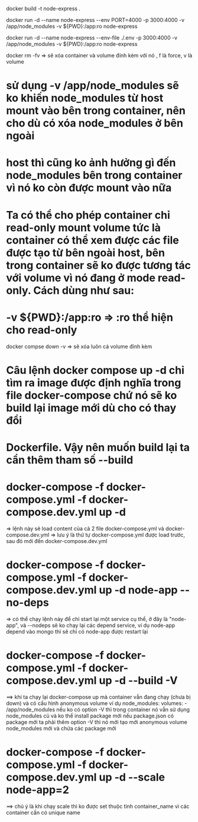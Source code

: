 docker build -t node-express .

docker run -d --name node-express --env PORT=4000 -p 3000:4000 -v /app/node_modules -v ${PWD}:/app:ro node-express

docker run -d --name node-express --env-file ./.env -p 3000:4000 -v /app/node_modules -v ${PWD}:/app:ro node-express

docker rm -fv <container>   => sẽ xóa container và volume đính kèm với nó , f là force, v là volume

# sử dụng -v /app/node_modules sẽ ko khiến node_modules từ host mount vào bên trong container, nên cho dù có xóa node_modules ở bên ngoài 
# host thì cũng ko ảnh hưởng gì đến node_modules bên trong container vì nó ko còn được mount vào nữa


# Ta có thể cho phép container chỉ read-only mount volume tức là container có thể xem được các file được tạo từ bên ngoài host, bên trong container sẽ ko được tương tác với volume vì nó đang ở mode read-only. Cách dùng như sau:
#   -v ${PWD}:/app:ro   => :ro thể hiện cho read-only


docker compse down -v => sẽ xóa luôn cả volume đính kèm

# Câu lệnh docker compose up -d chỉ tìm ra image được định nghĩa trong file docker-compose chứ nó sẽ ko build lại image mới dù cho có thay đổi
# Dockerfile. Vậy nên muốn build lại ta cần thêm tham số --build

# docker-compose -f docker-compose.yml -f docker-compose.dev.yml up -d
=> lệnh này sẽ load content của cả 2 file docker-compose.yml và docker-compose.dev.yml 
=> lưu ý là thứ tự docker-compose.yml được load trước, sau đó mới đến docker-compose.dev.yml


# docker-compose -f docker-compose.yml -f docker-compose.dev.yml up -d node-app --no-deps
=> có thể chạy lệnh này để chỉ start lại một service cụ thể, ở đây là "node-app", và --nodeps
sẽ ko chạy lại các depend service, ví dụ node-app depend vào mongo thì sẽ chỉ có node-app được 
restart lại

# docker-compose -f docker-compose.yml -f docker-compose.dev.yml up -d --build -V
==> khi ta chạy lại docker-compose up mà container vẫn đang chạy (chưa bị down) và có cấu hình anonymous volume ví dụ node_modules:
    volumes:
      -  /app/node_modules 
nếu ko có option -V thì trong container nó vẫn sử dụng node_modules cũ và ko thể install package mới nếu package.json có package mới
ta phải thêm option -V thì nó mới tạo mới anonymous volume node_modules mới và chứa các package mới



# docker-compose -f docker-compose.yml -f docker-compose.dev.yml up -d --scale node-app=2 
==> chú ý là khi chạy scale thì ko được set thuộc tính container_name vì các container cần có unique name
